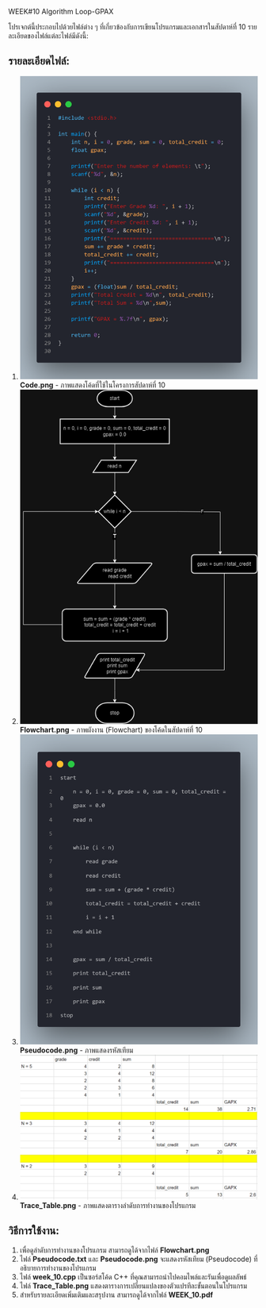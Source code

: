 WEEK#10 Algorithm Loop-GPAX


โปรเจกต์นี้ประกอบไปด้วยไฟล์ต่าง ๆ ที่เกี่ยวข้องกับการเขียนโปรแกรมและเอกสารในสัปดาห์ที่ 10 รายละเอียดของไฟล์แต่ละไฟล์มีดังนี้:

## รายละเอียดไฟล์:

1. ![Code.png](./Code.png)  
   **Code.png** - ภาพแสดงโค้ดที่ใช้ในโครงการสัปดาห์ที่ 10
2. ![Flowchart.png](./Flowchart.png)  
   **Flowchart.png** - ภาพผังงาน (Flowchart) ของโค้ดในสัปดาห์ที่ 10
3. ![Pseudocode.png](./Pseudocode.png)  
   **Pseudocode.png** - ภาพแสดงรหัสเทียม
5. ![Trace_Table.png](./Trace_Table.png)  
   **Trace_Table.png** - ภาพแสดงตารางลำดับการทำงานของโปรแกรม

## วิธีการใช้งาน:

1. เพื่อดูลำดับการทำงานของโปรแกรม สามารถดูได้จากไฟล์ **Flowchart.png**
2. ไฟล์ **Pseudocode.txt** และ **Pseudocode.png** จะแสดงรหัสเทียม (Pseudocode) ที่อธิบายการทำงานของโปรแกรม
3. ไฟล์ **week_10.cpp** เป็นซอร์สโค้ด C++ ที่คุณสามารถนำไปคอมไพล์และรันเพื่อดูผลลัพธ์
4. ไฟล์ **Trace_Table.png** แสดงตารางการเปลี่ยนแปลงของตัวแปรทีละขั้นตอนในโปรแกรม
5. สำหรับรายละเอียดเพิ่มเติมและสรุปงาน สามารถดูได้จากไฟล์ **WEEK_10.pdf**
